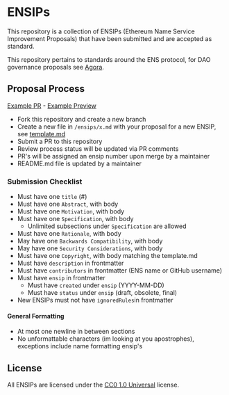 # ENSIPs

This repository is a collection of ENSIPs (Ethereum Name Service Improvement Proposals) that have been submitted and are accepted as standard.

This repository pertains to standards around the ENS protocol, for DAO governance proposals see [Agora](https://agora.ensdao.org).

## Proposal Process

[Example PR](https://github.com/ensdomains/ensips/pull/4) - [Example Preview](https://template-ensip.ensips.pages.dev/ensip/x)

- Fork this repository and create a new branch
- Create a new file in `/ensips/x.md` with your proposal for a new ENSIP, see [template.md](./template.md)
- Submit a PR to this repository
- Review process status will be updated via PR comments
- PR's will be assigned an ensip number upon merge by a maintainer
- README.md file is updated by a maintainer

### Submission Checklist

- Must have one `title` (#)
- Must have one `Abstract`, with body
- Must have one `Motivation`, with body
- Must have one `Specification`, with body
  - Unlimited subsections under `Specification` are allowed
- Must have one `Rationale`, with body
- May have one `Backwards Compatibility`, with body
- May have one `Security Considerations`, with body
- Must have one `Copyright`, with body matching the template.md
- Must have `description` in frontmatter
- Must have `contributors` in frontmatter (ENS name or GitHub username)
- Must have `ensip` in frontmatter
  - Must have `created` under `ensip` (YYYY-MM-DD)
  - Must have `status` under `ensip` (draft, obsolete, final)
- New ENSIPs must not have `ignoredRules`in frontmatter

#### General Formatting

- At most one newline in between sections
- No unformattable characters (im looking at you apostrophes), exceptions include name formatting ensip's

## License

All ENSIPs are licensed under the [CC0 1.0 Universal](https://creativecommons.org/publicdomain/zero/1.0/) license.
